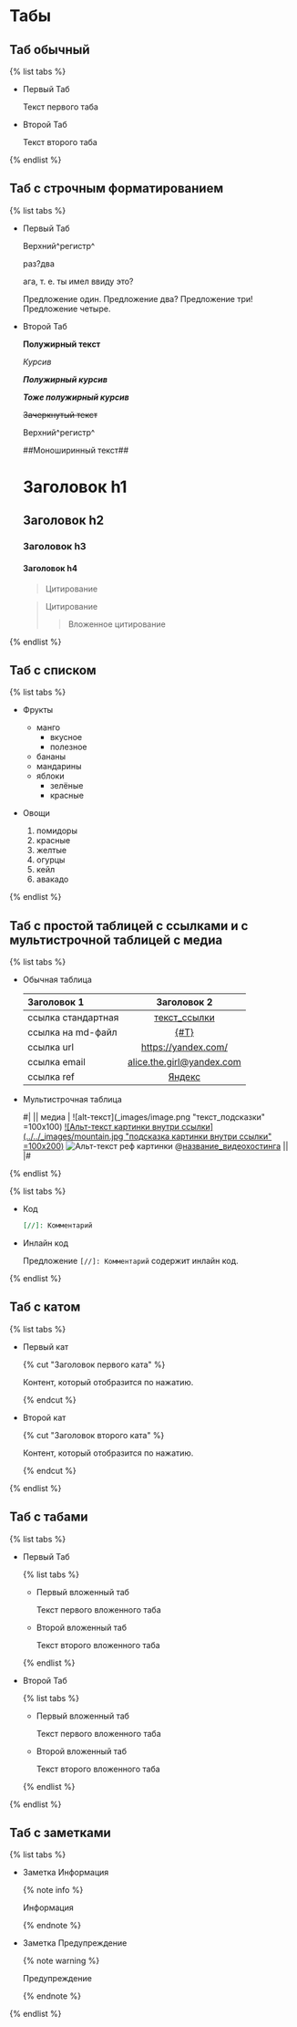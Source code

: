 # Табы

## Таб обычный

{% list tabs %}

- Первый Таб

  Текст первого таба

- Второй Таб

  Текст второго таба

{% endlist %}

## Таб с строчным форматированием

{% list tabs %}

- Первый Таб

  Верхний\^регистр^

  раз\?два

  ага, т. е. ты имел ввиду это?

  Предложение один. Предложение два? Предложение три! Предложение четыре.

- Второй Таб

  **Полужирный текст**

  _Курсив_

  **_Полужирный курсив_**

  _**Тоже полужирный курсив**_

  ~~Зачеркнутый текст~~

  Верхний^регистр^

  ##Моноширинный текст##

  # Заголовок h1

  ## Заголовок h2

  ### Заголовок h3

  #### Заголовок h4

  > Цитирование

  > Цитирование
  >> Вложенное цитирование

{% endlist %}

## Таб с списком

{% list tabs %}

- Фрукты

  - манго
    * вкусное
    * полезное
  - бананы
  - мандарины
  - яблоки
    + зелёные
    + красные

- Овощи

  1. помидоры
    1. красные
    2. желтые
  2. огурцы
  3. кейл
  4. авакадо

{% endlist %}

## Таб с простой таблицей с ссылками и с мультистрочной таблицей с медиа

{% list tabs %}

- Обычная таблица

  | Заголовок 1 | Заголовок 2 |
  | :------ | :-----: |
  | ссылка стандартная | [текст_ссылки](url "текст_подсказки") |
  | ссылка на md-файл | [{#T}](./index.md) |
  | ссылка url | <https://yandex.com/> |
  | ссылка email | <alice.the.girl@yandex.com> |
  | ссылка ref | [Яндекс][1] |

- Мультистрочная таблица

  #|
  || медиа |
  ![alt-текст](_images/image.png "текст_подсказки" =100x100)
  [![Альт-текст картинки внутри ссылки](../../_images/mountain.jpg "подсказка картинки внутри ссылки" =100x200)](https://yandex.com/images/search?text=mountain)
  ![Альт-текст реф картинки][image1]
  @[название_видеохостинга](video_id) ||
  |#

{% endlist %}

{% list tabs %}

- Код

  ```markdown
  [//]: Комментарий
  ```

- Инлайн код

  Предложение `[//]: Комментарий` содержит инлайн код.

{% endlist %}

## Таб с катом

{% list tabs %}

- Первый кат

  {% cut "Заголовок первого ката" %}

  Контент, который отобразится по нажатию.

  {% endcut %}

- Второй кат

  {% cut "Заголовок второго ката" %}

  Контент, который отобразится по нажатию.

  {% endcut %}

{% endlist %}

## Таб с табами

{% list tabs %}

- Первый Таб

  {% list tabs %}

  - Первый вложенный таб

    Текст первого вложенного таба

  - Второй вложенный таб

    Текст второго вложенного таба

  {% endlist %}

- Второй Таб

  {% list tabs %}

  - Первый вложенный таб

    Текст первого вложенного таба

  - Второй вложенный таб

    Текст второго вложенного таба

  {% endlist %}

{% endlist %}

## Таб с заметками

{% list tabs %}

- Заметка Информация

  {% note info %}

  Информация

  {% endnote %}

- Заметка Предупреждение

  {% note warning %}

  Предупреждение

  {% endnote %}

{% endlist %}

[1]: https://yandex.com/ "Лучший поисковик"
[image1]: ../../_images/mountain.jpg "подсказка реф картинки"
